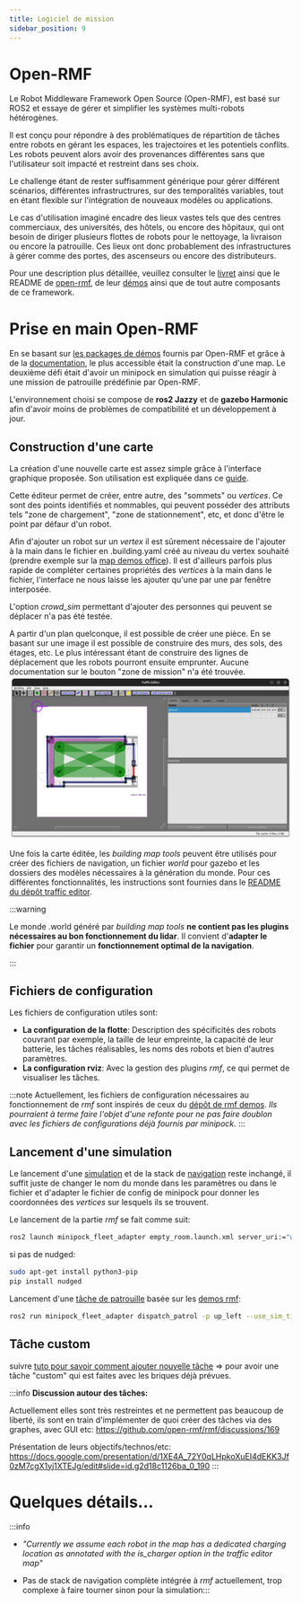 ```yaml
---
title: Logiciel de mission
sidebar_position: 9
---
```

# Open-RMF

Le Robot Middleware Framework Open Source (Open-RMF), est basé sur ROS2 et essaye de gérer et simplifier les systèmes multi-robots hétérogènes.

Il est conçu pour répondre à des problématiques de répartition de tâches entre robots en gérant les espaces, les trajectoires et les potentiels conflits. Les robots peuvent alors avoir des provenances différentes sans que l'utilisateur soit impacté et restreint dans ses choix.

Le challenge étant de rester suffisamment générique pour gérer différent scénarios, différentes infrastructrures, sur des temporalités variables, tout en étant flexible sur l'intégration de nouveaux modèles ou applications.

Le cas d'utilisation imaginé encadre des lieux vastes tels que des centres commerciaux, des universités, des hôtels, ou encore des hôpitaux, qui ont besoin de diriger plusieurs flottes de robots pour le nettoyage, la livraison ou encore la patrouille. Ces lieux ont donc probablement des infrastructures à gérer comme des portes, des ascenseurs ou encore des distributeurs.

Pour une description plus détaillée, veuillez consulter le [livret](https://osrf.github.io/ros2multirobotbook/intro.html) ainsi que le README de [open-rmf](https://github.com/open-rmf/rmf), de leur [démos](https://github.com/open-rmf/rmf_demos) ainsi que de tout autre composants de ce framework.

# Prise en main Open-RMF

En se basant sur [les packages de démos](https://github.com/open-rmf/rmf_demos/tree/main) fournis par Open-RMF et grâce à de la [documentation](https://osrf.github.io/ros2multirobotbook/intro.html), le plus accessible était la construction d'une map.
Le deuxième défi était d'avoir un minipock en simulation qui puisse réagir à une mission de patrouille prédéfinie par Open-RMF.

L'environnement choisi se compose de **ros2 Jazzy** et de **gazebo Harmonic** afin d'avoir moins de problèmes de compatibilité et un développement à jour.

## Construction d'une carte
La création d'une nouvelle carte est assez simple grâce à l'interface graphique proposée. Son utilisation est expliquée dans ce [guide](https://osrf.github.io/ros2multirobotbook/traffic-editor.html).

Cette éditeur permet de créer, entre autre, des "sommets" ou *vertices*. Ce sont des points identifiés et nommables, qui peuvent posséder des attributs tels "zone de chargement", "zone de stationnement", etc, et donc d'être le point par défaur d'un robot.

Afin d'ajouter un robot sur un *vertex* il est sûrement nécessaire de l'ajouter à la main dans le fichier en .building.yaml créé au niveau du vertex souhaité (prendre exemple sur la [map demos office](https://github.com/open-rmf/rmf_demos/blob/main/rmf_demos_maps/maps/office/office.building.yaml)). Il est d'ailleurs parfois plus rapide de compléter certaines propriétés des *vertices* à la main dans le fichier, l'interface ne nous laisse les ajouter qu'une par une par fenêtre interposée.

L'option *crowd_sim* permettant d'ajouter des personnes qui peuvent se déplacer n'a pas été testée.

A partir d'un plan quelconque, il est possible de créer une pièce. En se basant sur une image il est possible de construire des murs, des sols, des étages, etc. Le plus intéressant étant de construire des lignes de déplacement que les robots pourront ensuite emprunter. Aucune documentation sur le bouton "zone de mission" n'a été trouvée.
![](../img/logiciel_de_mission/traffic_editor_empty_room.png)

Une fois la carte éditée, les *building map tools* peuvent être utilisés pour créer des fichiers de navigation, un fichier *world* pour gazebo et les dossiers des modèles nécessaires à la génération du monde. 
Pour ces différentes fonctionnalités, les instructions sont fournies dans le [README du dépôt traffic editor](https://github.com/open-rmf/rmf_traffic_editor).

:::warning

Le monde .world généré par *building map tools* **ne contient pas les plugins nécessaires au bon fonctionnement du lidar**. Il convient d'**adapter le fichier** pour garantir un **fonctionnement optimal de la navigation**.

:::

## Fichiers de configuration

Les fichiers de configuration utiles sont:
- **La configuration de la flotte**: Description des spécificités des robots couvrant par exemple, la taille de leur empreinte, la capacité de leur batterie, les tâches réalisables, les noms des robots et bien d'autres paramètres.
- **La configuration rviz**: Avec la gestion des plugins *rmf*, ce qui permet de visualiser les tâches.
  
:::note
Actuellement, les fichiers de configuration nécessaires au fonctionnement de *rmf* sont inspirés de ceux du [dépôt de rmf demos](https://github.com/open-rmf/rmf_demos/tree/main). *Ils pourraient à terme faire l'objet d'une refonte pour ne pas faire doublon avec les fichiers de configurations déjà fournis par minipock.*
:::

## Lancement d'une simulation

Le lancement d'une [simulation](Simulation.md) et de la stack de [navigation](Navigation.md) reste inchangé, il suffit juste de changer le nom du monde dans les paramètres ou dans le fichier et d'adapter le fichier de config de minipock pour donner les coordonnées des *vertices* sur lesquels ils se trouvent.

Le lancement de la partie *rmf* se fait comme suit:
```bash
ros2 launch minipock_fleet_adapter empty_room.launch.xml server_uri:="ws://localhost:8000/_internal"
```

si pas de nudged:
```bash
sudo apt-get install python3-pip
pip install nudged
```

Lancement d'une [tâche de patrouille](https://github.com/open-rmf/rmf_demos/blob/main/rmf_demos_tasks/rmf_demos_tasks/dispatch_patrol.py) basée sur les [demos rmf](https://github.com/open-rmf/rmf_demos/tree/main):
```bash
ros2 run minipock_fleet_adapter dispatch_patrol -p up_left --use_sim_time
```

## Tâche custom

suivre [tuto pour savoir comment ajouter nouvelle tâche](https://osrf.github.io/ros2multirobotbook/task_new.html) => pour avoir une tâche "custom" qui est faites avec les briques déjà prévues.

:::info
**Discussion autour des tâches:**

Actuellement elles sont très restreintes et ne permettent pas beaucoup de liberté, ils sont en train d'implémenter de quoi créer des tâches via des graphes, avec GUI etc:
https://github.com/open-rmf/rmf/discussions/169

Présentation de leurs objectifs/technos/etc: 
https://docs.google.com/presentation/d/1XE4A_72Y0qLHpkoXuEI4dEKK3Jf0zM7cgX1yj1XTEJg/edit#slide=id.g2d18c1126ba_0_190
:::

# Quelques détails...

:::info
* *"Currently we assume each robot in the map has a dedicated charging location as annotated with the is_charger option in the traffic editor map"*


* Pas de stack de navigation complète intégrée à *rmf* actuellement, trop complexe à faire tourner sinon pour la simulation​
:::